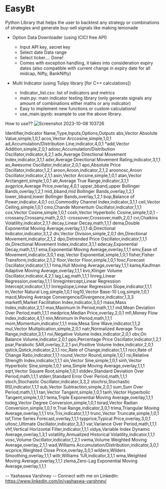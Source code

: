 # EasyBt
Python Library that helps the user to backtest any strategy or combinations of strategies and generate buy-sell signals like making lemonade

- Option Data Downloader (using ICICI free API)
  - Input API key, secret key
  - Select date Data range
  - Select ticker.... Done!
  - Comes with exception handling, it takes into consideration expiry dates (also compatible with current change in expiry date for all midcap, Nifty, BankNifty)  

- Multi Indicator (using Tulipy library [for C++ calculations])
  - Indicator_list.csv: list of indicators and metrics
  - main.py: main indicator testing library (only generate signals any amount of combinations either maths or any indicator)
  - Easy to implement new functions or custom calculations!
  - use_main.ipynb: example to use the above library.
  
How to use??
![Screenshot 2023-10-08 103726](https://github.com/bbmusa/EasyBt/assets/65719349/608aff3f-66b3-42d1-80b7-e62a1e7a1704)

Identifier,Indicator Name,Type,Inputs,Options,Outputs
abs,Vector Absolute Value,simple,1,0,1
acos,Vector Arccosine,simple,1,0,1
ad,Accumulation/Distribution Line,indicator,4,0,1
*add,Vector Addition,simple,2,0,1
adosc,Accumulation/Distribution Oscillator,indicator,4,2,1
adx,Average Directional Movement Index,indicator,3,1,1
adxr,Average Directional Movement Rating,indicator,3,1,1
ao,Awesome Oscillator,indicator,2,0,1
apo,Absolute Price Oscillator,indicator,1,2,1
aroon,Aroon,indicator,2,1,2
aroonosc,Aroon Oscillator,indicator,2,1,1
asin,Vector Arcsine,simple,1,0,1
atan,Vector Arctangent,simple,1,0,1
atr,Average True Range,indicator,3,1,1
avgprice,Average Price,overlay,4,0,1
upper_bband,upper Bollinger Bands,overlay,1,2,1
mid_bband,mid Bollinger Bands,overlay,1,2,1
lower_bband,lower Bollinger Bands,overlay,1,2,1
bop,Balance of Power,indicator,4,0,1
cci,Commodity Channel Index,indicator,3,1,1
ceil,Vector Ceiling,simple,1,0,1
cmo,Chande Momentum Oscillator,indicator,1,1,1
cos,Vector Cosine,simple,1,0,1
cosh,Vector Hyperbolic Cosine,simple,1,0,1
-crossany,Crossany,math,2,0,1
-crossover,Crossover,math,2,0,1
cvi,Chaikins Volatility,indicator,2,1,1
decay,Linear Decay,math,1,1,1
dema,Double Exponential Moving Average,overlay,1,1,1
di,Directional Indicator,indicator,3,1,2
div,Vector Division,simple,2,0,1
dm,Directional Movement,indicator,2,1,2
dpo,Detrended Price Oscillator,indicator,1,1,1
dx,Directional Movement Index,indicator,3,1,1
edecay,Exponential Decay,math,1,1,1
ema,Exponential Moving Average,overlay,1,1,1
emv,Ease of Movement,indicator,3,0,1
exp,Vector Exponential,simple,1,0,1
fisher,Fisher Transform,indicator,2,1,2
floor,Vector Floor,simple,1,0,1
fosc,Forecast Oscillator,indicator,1,1,1
hma,Hull Moving Average,overlay,1,1,1
kama,Kaufman Adaptive Moving Average,overlay,1,1,1
kvo,Klinger Volume Oscillator,indicator,4,2,1
lag,Lag,math,1,1,1
linreg,Linear Regression,overlay,1,1,1
linregintercept,Linear Regression Intercept,indicator,1,1,1
linregslope,Linear Regression Slope,indicator,1,1,1
ln,Vector Natural Log,simple,1,0,1
log10,Vector Base-10 Log,simple,1,0,1
macd,Moving Average Convergence/Divergence,indicator,1,3,3
marketfi,Market Facilitation Index,indicator,3,0,1
mass,Mass Index,indicator,2,1,1
max,Maximum In Period,math,1,1,1
md,Mean Deviation Over Period,math,1,1,1
medprice,Median Price,overlay,2,0,1
mfi,Money Flow Index,indicator,4,1,1
min,Minimum In Period,math,1,1,1
mom,Momentum,indicator,1,1,1
msw,Mesa Sine Wave,indicator,1,1,2
mul,Vector Multiplication,simple,2,0,1
natr,Normalized Average True Range,indicator,3,1,1
nvi,Negative Volume Index,indicator,2,0,1
obv,On Balance Volume,indicator,2,0,1
ppo,Percentage Price Oscillator,indicator,1,2,1
psar,Parabolic SAR,overlay,2,2,1
pvi,Positive Volume Index,indicator,2,0,1
qstick,Qstick,indicator,2,1,1
roc,Rate of Change,indicator,1,1,1
rocr,Rate of Change Ratio,indicator,1,1,1
round,Vector Round,simple,1,0,1
rsi,Relative Strength Index,indicator,1,1,1
sin,Vector Sine,simple,1,0,1
sinh,Vector Hyperbolic Sine,simple,1,0,1
sma,Simple Moving Average,overlay,1,1,1
sqrt,Vector Square Root,simple,1,0,1
stddev,Standard Deviation Over Period,math,1,1,1
stderr,Standard Error Over Period,math,1,1,1
stoch,Stochastic Oscillator,indicator,3,3,2
stochrsi,Stochastic RSI,indicator,1,1,1
sub,Vector Subtraction,simple,2,0,1
sum,Sum Over Period,math,1,1,1
tan,Vector Tangent,simple,1,0,1
tanh,Vector Hyperbolic Tangent,simple,1,0,1
tema,Triple Exponential Moving Average,overlay,1,1,1
todeg,Vector Degree Conversion,simple,1,0,1
torad,Vector Radian Conversion,simple,1,0,1
tr,True Range,indicator,3,0,1
trima,Triangular Moving Average,overlay,1,1,1
trix,Trix,indicator,1,1,1
trunc,Vector Truncate,simple,1,0,1
tsf,Time Series Forecast,overlay,1,1,1
typprice,Typical Price,overlay,3,0,1
ultosc,Ultimate Oscillator,indicator,3,3,1
var,Variance Over Period,math,1,1,1
vhf,Vertical Horizontal Filter,indicator,1,1,1
vidya,Variable Index Dynamic Average,overlay,1,3,1
volatility,Annualized Historical Volatility,indicator,1,1,1
vosc,Volume Oscillator,indicator,1,2,1
vwma,Volume Weighted Moving Average,overlay,2,1,1
wad,Williams Accumulation/Distribution,indicator,3,0,1
wcprice,Weighted Close Price,overlay,3,0,1
wilders,Wilders Smoothing,overlay,1,1,1
willr,Williams %R,indicator,3,1,1
wma,Weighted Moving Average,overlay,1,1,1
zlema,Zero-Lag Exponential Moving Average,overlay,1,1,1

-- Yashaswa Varshney
-- Connect with me on LinkedIn: https://www.linkedin.com/in/yashaswa-varshney/  


